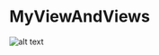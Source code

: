 # MyViewAndViews
![alt text](https://github.com/AnandaKW/MyViewAndViews/blob/master/Screenshoot/Views-1.jpg)
